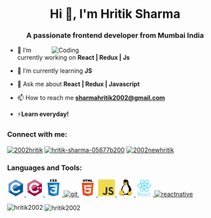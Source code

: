 <h1 align="center">Hi 👋, I'm Hritik Sharma</h1>
<h3 align="center">A passionate frontend developer from Mumbai India</h3>
<img align="right" alt="Coding" width="400" src="https://cdn.dribbble.com/users/2646423/screenshots/5507196/computer.gif"/>

- 🔭 I’m currently working on **React | Redux | Js** 

- 🌱 I’m currently learning **JS**

- 💬 Ask me about **React | Redux | Javascript** 

- 📫 How to reach me **sharmahritik2002@gmail.com**

- ⚡**Learn everyday!**

<h3 align="left">Connect with me:</h3>
<p align="left">
<a href="https://codepen.io/2002hritik" target="blank"><img align="center" src="https://raw.githubusercontent.com/rahuldkjain/github-profile-readme-generator/master/src/images/icons/Social/codepen.svg" alt="2002hritik" height="30" width="40" /></a>
<a href="https://linkedin.com/in/hritik-sharma-05677b200" target="blank"><img align="center" src="https://raw.githubusercontent.com/rahuldkjain/github-profile-readme-generator/master/src/images/icons/Social/linked-in-alt.svg" alt="hritik-sharma-05677b200" height="30" width="40" /></a>
<a href="https://www.leetcode.com/2002newhritik" target="blank"><img align="center" src="https://raw.githubusercontent.com/rahuldkjain/github-profile-readme-generator/master/src/images/icons/Social/leet-code.svg" alt="2002newhritik" height="30" width="40" /></a>
</p>

<h3 align="left">Languages and Tools:</h3>
<p align="left"> <a href="https://www.cprogramming.com/" target="_blank"> <img src="https://raw.githubusercontent.com/devicons/devicon/master/icons/c/c-original.svg" alt="c" width="40" height="40"/> </a> <a href="https://www.w3schools.com/cpp/" target="_blank"> <img src="https://raw.githubusercontent.com/devicons/devicon/master/icons/cplusplus/cplusplus-original.svg" alt="cplusplus" width="40" height="40"/> </a> <a href="https://www.w3schools.com/css/" target="_blank"> <img src="https://raw.githubusercontent.com/devicons/devicon/master/icons/css3/css3-original-wordmark.svg" alt="css3" width="40" height="40"/> </a> <a href="https://git-scm.com/" target="_blank"> <img src="https://www.vectorlogo.zone/logos/git-scm/git-scm-icon.svg" alt="git" width="40" height="40"/> </a> <a href="https://www.w3.org/html/" target="_blank"> <img src="https://raw.githubusercontent.com/devicons/devicon/master/icons/html5/html5-original-wordmark.svg" alt="html5" width="40" height="40"/> </a> <a href="https://developer.mozilla.org/en-US/docs/Web/JavaScript" target="_blank"> <img src="https://raw.githubusercontent.com/devicons/devicon/master/icons/javascript/javascript-original.svg" alt="javascript" width="40" height="40"/> </a> <a href="https://www.linux.org/" target="_blank"> <img src="https://raw.githubusercontent.com/devicons/devicon/master/icons/linux/linux-original.svg" alt="linux" width="40" height="40"/> </a> <a href="https://reactjs.org/" target="_blank"> <img src="https://raw.githubusercontent.com/devicons/devicon/master/icons/react/react-original-wordmark.svg" alt="react" width="40" height="40"/> </a> <a href="https://reactnative.dev/" target="_blank"> <img src="https://reactnative.dev/img/header_logo.svg" alt="reactnative" width="40" height="40"/> </a> </p>

<p><img align="left" src="https://github-readme-stats.vercel.app/api/top-langs?username=hritik2002&show_icons=true&locale=en&layout=compact" alt="hritik2002" /></p>

<p>&nbsp;<img align="center" src="https://github-readme-stats.vercel.app/api?username=hritik2002&show_icons=true&locale=en" alt="hritik2002" /></p>
